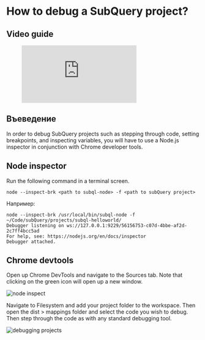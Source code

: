 # How to debug a SubQuery project?

## Video guide

<figure class="video_container">
  <iframe src="https://www.youtube.com/embed/6NlaO-YN2q4" frameborder="0" allowfullscreen="true"></iframe>
</figure>

## Въеведение

In order to debug SubQuery projects such as stepping through code, setting breakpoints, and inspecting variables, you will have to use a Node.js inspector in conjunction with Chrome developer tools.

## Node inspector

Run the following command in a terminal screen.

```shell
node --inspect-brk <path to subql-node> -f <path to subQuery project>
```

Например:
```shell
node --inspect-brk /usr/local/bin/subql-node -f ~/Code/subQuery/projects/subql-helloworld/
Debugger listening on ws://127.0.0.1:9229/56156753-c07d-4bbe-af2d-2c7ff4bcc5ad
For help, see: https://nodejs.org/en/docs/inspector
Debugger attached.
```

## Chrome devtools

Open up Chrome DevTools and navigate to the Sources tab. Note that clicking on the green icon will open up a new window.

![node inspect](/assets/img/node_inspect.png)

Navigate to Filesystem and add your project folder to the workspace. Then open the dist > mappings folder and select the code you wish to debug. Then step through the code as with any standard debugging tool.

![debugging projects](/assets/img/debugging_projects.png)
